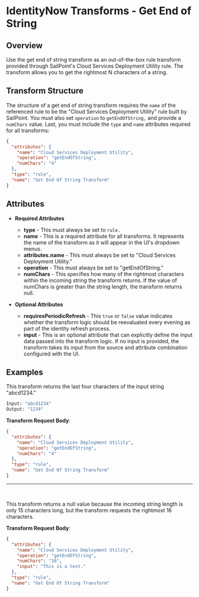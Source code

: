 # IdentityNow Transforms - Get End of String

## Overview

Use the get end of string transform as an out-of-the-box rule transform provided through SailPoint's Cloud Services Deployment Utility rule. The transform allows you to get the rightmost N characters of a string.

## Transform Structure

The structure of a get end of string transform requires the `name` of the referenced rule to be the "Cloud Services Deployment Utility" rule built by SailPoint. You must also set `operation` to `getEndOfString,` and provide a `numChars` value. Last, you must include the `type` and `name` attributes required for all transforms:

```json
{
  "attributes": {
    "name": "Cloud Services Deployment Utility",
    "operation": "getEndOfString",
    "numChars": "4"
  },
  "type": "rule",
  "name": "Get End Of String Transform"
}
```

## Attributes

- **Required Attributes**
  - **type** - This must always be set to `rule.`
  - **name** - This is a required attribute for all transforms. It represents the name of the transform as it will appear in the UI's dropdown menus.
  - **attributes.name** - This must always be set to "Cloud Services Deployment Utility."
  - **operation** - This must always be set to "getEndOfString."
  - **numChars** - This specifies how many of the rightmost characters within the incoming string the transform returns. If the value of numChars is greater than the string length, the transform returns null.

- **Optional Attributes**
  - **requiresPeriodicRefresh** - This `true` or `false` value indicates whether the transform logic should be reevaluated every evening as part of the identity refresh process.
  - **input** - This is an optional attribute that can explicitly define the input data passed into the transform logic. If no input is provided, the transform takes its input from the source and attribute combination configured with the UI.

## Examples

This transform returns the last four characters of the input string "abcd1234."

```bash
Input: "abcd1234"
Output: "1234"
```

**Transform Request Body**:

```json
{
  "attributes": {
    "name": "Cloud Services Deployment Utility",
    "operation": "getEndOfString",
    "numChars": "4"
  },
  "type": "rule",
  "name": "Get End Of String Transform"
}
```

---

<p>&nbsp;</p>

This transform returns a null value because the incoming string length is only 15 characters long, but the transform requests the rightmost 16 characters.

**Transform Request Body**:

```json
{
  "attributes": {
    "name": "Cloud Services Deployment Utility",
    "operation": "getEndOfString",
    "numChars": "16",    
    "input": "This is a test."
  },
  "type": "rule",
  "name": "Get End Of String Transform"
}
```
